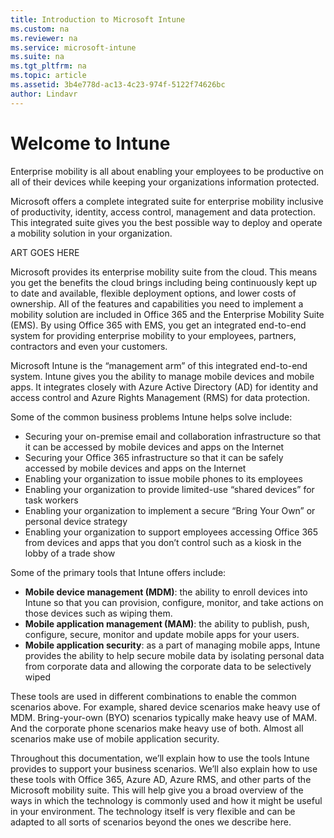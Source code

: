 ```yaml
---
title: Introduction to Microsoft Intune
ms.custom: na
ms.reviewer: na
ms.service: microsoft-intune
ms.suite: na
ms.tgt_pltfrm: na
ms.topic: article
ms.assetid: 3b4e778d-ac13-4c23-974f-5122f74626bc
author: Lindavr
---
```

# Welcome to Intune
Enterprise mobility is all about enabling your employees to be productive on all of their devices while keeping your organizations information protected.  

Microsoft offers a complete integrated suite for enterprise mobility inclusive of productivity, identity, access control, management and data protection. This integrated suite gives you the best possible way to deploy and operate a mobility solution in your organization.  

ART GOES HERE

Microsoft provides its enterprise mobility suite from the cloud. This means you get the benefits the cloud brings including being continuously kept up to date and available, flexible deployment options, and lower costs of ownership.  All of the features and capabilities you need to implement a mobility solution are included in Office 365 and the Enterprise Mobility Suite (EMS). By using Office 365 with EMS, you get an integrated end-to-end system for providing enterprise mobility to your employees, partners, contractors and even your customers.

Microsoft Intune is the “management arm” of this integrated end-to-end system. Intune gives you the ability to manage mobile devices and mobile apps. It integrates closely with Azure Active Directory (AD) for identity and access control and Azure Rights Management (RMS) for data protection.  

Some of the common business problems Intune helps solve include:

* Securing your on-premise email and collaboration infrastructure so that it can be accessed by mobile devices and apps on the Internet
* Securing your Office 365 infrastructure so that it can be safely accessed by mobile devices and apps on the Internet
* Enabling your organization to issue mobile phones to its employees
* Enabling your organization to provide limited-use “shared devices” for task workers
* Enabling your organization to implement a secure “Bring Your Own” or personal device strategy
* Enabling your organization to support employees accessing Office 365 from devices and apps that you don’t control such as a kiosk in the lobby of a trade show

Some of the primary tools that Intune offers include:
* **Mobile device management (MDM)**: the ability to enroll devices into Intune so that you can provision, configure, monitor, and take actions on those devices such as wiping them.
* **Mobile application management (MAM)**: the ability to publish, push, configure, secure, monitor and update mobile apps for your users.
* **Mobile application security**: as a part of managing mobile apps, Intune provides the ability to help secure mobile data by isolating personal data from corporate data and allowing the corporate data to be selectively wiped

These tools are used in different combinations to enable the common scenarios above. For example, shared device scenarios make heavy use of MDM. Bring-your-own (BYO) scenarios typically make heavy use of MAM. And the corporate phone scenarios make heavy use of both. Almost all scenarios make use of mobile application security.

Throughout this documentation, we’ll explain how to use the tools Intune provides to support your business scenarios.  We’ll also explain how to use these tools with Office 365, Azure AD, Azure RMS, and other parts of the Microsoft mobility suite. This will help give you a broad overview of the ways in which the technology is commonly used and how it might be useful in your environment. The technology itself is very flexible and can be adapted to all sorts of scenarios beyond the ones we describe here.
